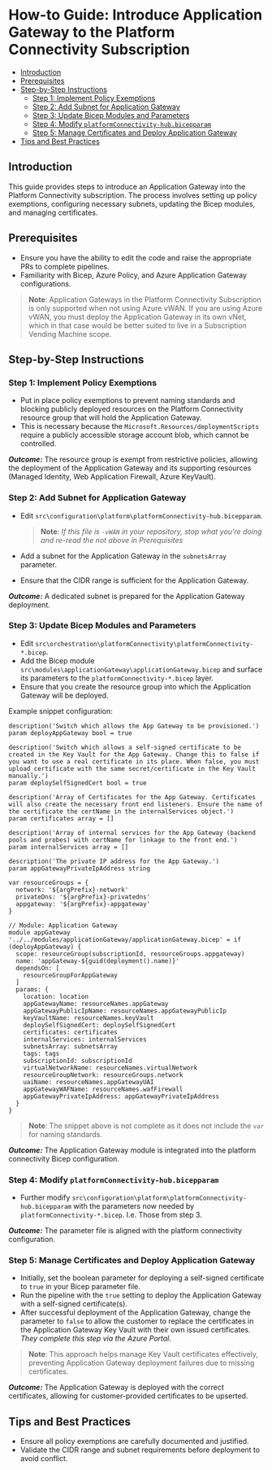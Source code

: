 # How-to Guide: Introduce Application Gateway to the Platform Connectivity Subscription

- [Introduction](#introduction)
- [Prerequisites](#prerequisites)
- [Step-by-Step Instructions](#step-by-step-instructions)
  - [Step 1: Implement Policy Exemptions](#step-1-implement-policy-exemptions)
  - [Step 2: Add Subnet for Application Gateway](#step-2-add-subnet-for-application-gateway)
  - [Step 3: Update Bicep Modules and Parameters](#step-3-update-bicep-modules-and-parameters)
  - [Step 4: Modify `platformConnectivity-hub.bicepparam`](#step-4-modify-platformconnectivity-hubbicepparam)
  - [Step 5: Manage Certificates and Deploy Application Gateway](#step-5-manage-certificates-and-deploy-application-gateway)
- [Tips and Best Practices](#tips-and-best-practices)

## Introduction

This guide provides steps to introduce an Application Gateway into the Platform Connectivity subscription. The process involves setting up policy exemptions, configuring necessary subnets, updating the Bicep modules, and managing certificates.

## Prerequisites

- Ensure you have the ability to edit the code and raise the appropriate PRs to complete pipelines.
- Familiarity with Bicep, Azure Policy, and Azure Application Gateway configurations.

> **Note**: Application Gateways in the Platform Connectivity Subscription is only supported when not using Azure vWAN. If you are using Azure vWAN, you must deploy the Application Gateway in its own vNet, which in that case would be better suited to live in a Subscription Vending Machine scope.

## Step-by-Step Instructions

### Step 1: Implement Policy Exemptions

- Put in place policy exemptions to prevent naming standards and blocking publicly deployed resources on the Platform Connectivity resource group that will hold the Application Gateway.
- This is necessary because the `Microsoft.Resources/deploymentScripts` require a publicly accessible storage account blob, which cannot be controlled.

**_Outcome:_** The resource group is exempt from restrictive policies, allowing the deployment of the Application Gateway and its supporting resources (Managed Identity, Web Application Firewall, Azure KeyVault).

### Step 2: Add Subnet for Application Gateway

- Edit `src\configuration\platform\platformConnectivity-hub.bicepparam`.

  > **Note**: _If this file is `-vWAN` in your repository, stop what you're doing and re-read the not above in Prerequisites_

- Add a subnet for the Application Gateway in the `subnetsArray` parameter.
- Ensure that the CIDR range is sufficient for the Application Gateway.

**_Outcome:_** A dedicated subnet is prepared for the Application Gateway deployment.

### Step 3: Update Bicep Modules and Parameters

- Edit `src\orchestration\platformConnectivity\platformConnectivity-*.bicep`.
- Add the Bicep module `src\modules\applicationGateway\applicationGateway.bicep` and surface its parameters to the `platformConnectivity-*.bicep` layer.
- Ensure that you create the resource group into which the Application Gateway will be deployed.

Example snippet configuration:

```bicep
description('Switch which allows the App Gateway to be provisioned.')
param deployAppGateway bool = true

description('Switch which allows a self-signed certificate to be created in the Key Vault for the App Gateway. Change this to false if you want to use a real certificate in its place. When false, you must upload certificate with the same secret/certificate in the Key Vault manually.')
param deploySelfSignedCert bool = true

description('Array of Certificates for the App Gateway. Certificates will also create the necessary front end listeners. Ensure the name of the certificate the certName in the internalServices object.')
param certificates array = []

description('Array of internal services for the App Gateway (backend pools and probes) with certName for linkage to the front end.')
param internalServices array = []

description('The private IP address for the App Gateway.')
param appGatewayPrivateIpAddress string

var resourceGroups = {
  network: '${argPrefix}-network'
  privateDns: '${argPrefix}-privatedns'
  appgateway: '${argPrefix}-appgateway'
}

// Module: Application Gateway
module appGateway '../../modules/applicationGateway/applicationGateway.bicep' = if (deployAppGateway) {
  scope: resourceGroup(subscriptionId, resourceGroups.appgateway)
  name: 'appGateway-${guid(deployment().name)}'
  dependsOn: [
    resourceGroupForAppGateway
  ]
  params: {
    location: location
    appGatewayName: resourceNames.appGateway
    appGatewayPublicIpName: resourceNames.appGatewayPublicIp
    keyVaultName: resourceNames.keyVault
    deploySelfSignedCert: deploySelfSignedCert
    certificates: certificates
    internalServices: internalServices
    subnetsArray: subnetsArray
    tags: tags
    subscriptionId: subscriptionId
    virtualNetworkName: resourceNames.virtualNetwork
    resourceGroupNetwork: resourceGroups.network
    uaiName: resourceNames.appGatewayUAI
    appGatewayWAFName: resourceNames.wafFirewall
    appGatewayPrivateIpAddress: appGatewayPrivateIpAddress
  }
}
```

> **Note**: The snippet above is not complete as it does not include the `var` for naming standards.

**_Outcome:_** The Application Gateway module is integrated into the platform connectivity Bicep configuration.

### Step 4: Modify `platformConnectivity-hub.bicepparam`

- Further modify `src\configuration\platform\platformConnectivity-hub.bicepparam` with the parameters now needed by `platformConnectivity-*.bicep`. I.e. Those from step 3.

**_Outcome:_** The parameter file is aligned with the platform connectivity configuration.

### Step 5: Manage Certificates and Deploy Application Gateway

- Initially, set the boolean parameter for deploying a self-signed certificate to `true` in your Bicep parameter file.
- Run the pipeline with the `true` setting to deploy the Application Gateway with a self-signed certificate(s).
- After successful deployment of the Application Gateway, change the parameter to `false` to allow the customer to replace the certificates in the Application Gateway Key Vault with their own issued certificates. _They complete this step via the Azure Portal._

> **Note**: This approach helps manage Key Vault certificates effectively, preventing Application Gateway deployment failures due to missing certificates.

**_Outcome:_** The Application Gateway is deployed with the correct certificates, allowing for customer-provided certificates to be upserted.

## Tips and Best Practices

- Ensure all policy exemptions are carefully documented and justified.
- Validate the CIDR range and subnet requirements before deployment to avoid conflict.
